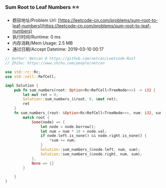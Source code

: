 ### Sum Root to Leaf Numbers :star::star:
- 题目地址/Problem Url: [https://leetcode-cn.com/problems/sum-root-to-leaf-numbers](https://leetcode-cn.com/problems/sum-root-to-leaf-numbers)
- 执行时间/Runtime: 0 ms 
- 内存消耗/Mem Usage: 2.5 MB
- 通过日期/Accept Datetime: 2019-03-10 00:17

```rust
// Author: Netcan @ https://github.com/netcan/Leetcode-Rust
// Zhihu: https://www.zhihu.com/people/netcan

use std::rc::Rc;
use std::cell::RefCell;

impl Solution {
    pub fn sum_numbers(root: Option<Rc<RefCell<TreeNode>>>) -> i32 {
        let mut ret = 0;
        Solution::sum_numbers_(&root, 0, &mut ret);
        ret
    }
    fn sum_numbers_(root: &Option<Rc<RefCell<TreeNode>>>, num: i32, sum: &mut i32) {
        match root {
            Some(node) => {
                let node = node.borrow();
                let num = num * 10 + node.val;
                if node.left.is_none() && node.right.is_none() {
                    *sum += num;
                }
                Solution::sum_numbers_(&node.left, num, sum);
                Solution::sum_numbers_(&node.right, num, sum);
            },
            None => {}
        }

    }
}


```
